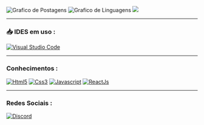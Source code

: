 <!-- Edição de Perfil INICIO -->

<p align="left">
    <img src="https://github-readme-stats.vercel.app/api?username=fwoliveira&show_icons=true&custom_title=Francisco-William&title_color=00BFFF&bg_color=00000000&text_color=00BFFF&count_private=true&icon_color=00BFFF&border_color=00000000" alt="Grafico de Postagens"/>
    <img src="https://github-readme-stats.vercel.app/api/top-langs/?username=fwoliveira&layout=compact&title_color=00BFFF&bg_color=00000000&text_color=00BFFF&count_private=true&icon_color=00BFFF&border_color=00000000&show_icons=true&custom_title=Linguagens mais usadas" alt="Grafico de Linguagens"/>
    <img src="https://discord.c99.nl/widget/theme-4/908158924258152478.png"/>
    <hr>
<h3>📥 IDES em uso :</h3>
<a href="https://pt.wikipedia.org/wiki/Visual_Studio_Code"> <img alt="Visual Studio Code" src="https://img.shields.io/badge/VisualStudioCode-0078d7.svg?style=for-the-badge&logo=visual-studio-code&logoColor=white"/>
</a>
    <hr>
<h3>Conhecimentos :</h3>
<a href="https://pt.wikipedia.org/wiki/HTML5"> <img alt="Html5" src="https://img.shields.io/badge/html5-%23E34F26.svg?style=for-the-badge&logo=html5&logoColor=white"/></a>
<a href="https://pt.wikipedia.org/wiki/CSS3"> <img alt="Css3" src="https://img.shields.io/badge/css3-%231572B6.svg?style=for-the-badge&logo=css3&logoColor=white"/></a>
<a href="https://pt.wikipedia.org/wiki/JavaScript"> <img alt="Javascript" src="https://img.shields.io/badge/javascript-%23323330.svg?style=for-the-badge&logo=javascript&logoColor=%23F7DF1E"/></a>
<a href="https://pt.wikipedia.org/wiki/React_(JavaScript)"> <img alt="ReactJs" src="https://img.shields.io/badge/ReactJs-%2320232a.svg?style=for-the-badge&logo=react&logoColor=%2361DAFB"/></a>
    <hr>
<h3>Redes Sociais :</h3>    
<a href="https://discord.gg/exX6rNenXq"> <img alt="Discord" src="https://img.shields.io/badge/Discord-%237289DA.svg?style=for-the-badge&logo=discord&logoColor=white"/></a>
    
<!-- Edição de Perfil FIM -->
